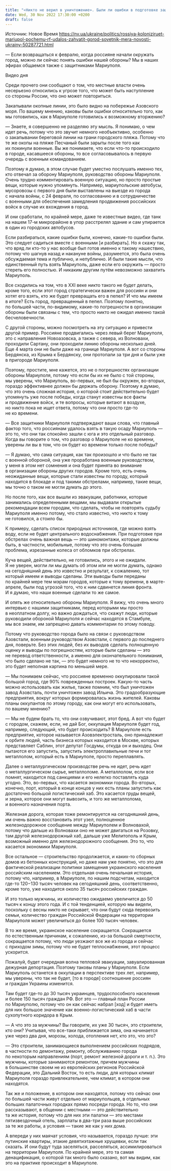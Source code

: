 ```yaml
---
title: "«Никто не верил в уничтожение». Были ли ошибки в подготовке защиты Мариуполя и как россияне пытаются колонизировать город — советник мэра"
date: Wed, 30 Nov 2022 17:30:00 +0200
draft: false
---
```

Источник: Новое Время https://nv.ua/ukraine/politics/rossiya-koloniziruet-mariupol-pochemu-rf-udalos-zahvatit-gorod-sovetnik-mera-novosti-ukrainy-50287721.html


— Если возвращаться к февралю, когда россияне начали окружать город, можно ли сейчас понять ошибки нашей обороны? Мы в наших эфирах общаемся также с защитниками Мариуполя.

 Видео дня   

Среди прочего они сообщают о том, что местные власти очень несерьезно относились к угрозе того, что может быть наступление со стороны России, что оно может повториться.

Закапывали окопные линии, это было видно на побережье Азовского моря. По вашему мнению, каковы были ошибки относительно того, как мы готовились, как в Мариуполе готовились к возможному вторжению?

— Знаете, я совершенно не разделяю эту мысль. Я понимаю, о чем идет речь, потому что это звучит немного необъективно, особенно о закапывании береговой линии на грани городского пляжа. Потому что те же окопы на пляже Песчаный были зарыты после того как их покинули военные. Вы же понимаете, что если что-то происходило в городе, касавшееся обороны, то все согласовывалось в первую очередь с военным командованием.

Поэтому я думаю, в этом случае будет уместно послушать именно тех, кто отвечал за оборону Мариуполя, руководство обороны Мариуполя. Очень трудно комментировать военную ситуацию, но просто простые вещи, которые нужно упомянуть. Например, мариупольские автобусы, мусоровозы с первого дня были выставлены на выезде из города с начала войны, с 24 февраля, по согласованию и в сотрудничестве с военными для обеспечения замедления продвижения российских войск в случае их вхождения в город.

И они сработали, по крайней мере, даже те известные видео, где танк на нашем 17-м микрорайоне в упор расстрелял здание и сам упирается в один из городских автобусов.

Если разбираться, какие ошибки были, конечно, какие-то ошибки были. Это следует садиться вместе с военными [и разбирать]. Но я скажу так, что вряд ли кто-то у нас вообще был готов именно к такому нашествию, потому что шагнув назад и накануне войны, разумеется, это была очень обсуждаемая тема и публично, и непублично. И были такие мысли, что единственный путь взять Мариуполь, даже если его окружить — просто стереть его полностью. И никаким другим путём невозможно захватить Мариуполь.

Все сходились на том, что в XXI веке никто такого не будет делать, кроме того, если этот город стратегически важен для россиян и они хотят его взять, кто же будет превращать его в пепел? И что мы имеем в итоге? Есть город, превращенный в пепел. Поэтому понятно, по большей части, по-видимому, какие-то погрешности в организации обороны были связаны с тем, что просто никто не ожидал именно такой бесчеловечности.

С другой стороны, можно посмотреть на эту ситуацию и привести другой пример. Россияне продвигались через левый берег Мариуполя, это с направления Новоазовска, а также с севера, из Волновахи, проходили Сартану, они проходили линию обороны несколько дней. Еще 4 марта они не были даже на границе Мариуполя. А вот со стороны Бердянска, из Крыма к Бердянску, они протопали за три дня и были уже в пригороде Мариуполя.

Поэтому, простите, мне кажется, это не о погрешностях организации обороны Мариуполя, потому что если бы их не было с той стороны, мы уверены, что Мариуполь, во-первых, не был бы окружен, во-вторых, гораздо эффективнее должен бы держать оборону. Поэтому я думаю, что это очень сложная история, о которой стоит действительно будет упомянуть уже после победы, когда станут известны все факты и продвижение войск, и те вопросы, которые витают в воздухе, но никто пока не ищет ответа, потому что они просто где-то не ко времени.

— Все защитники Мариуполя подтверждают ваши слова, что главный фактор того, что россиянам удалось взять в такую осаду Мариуполь — это то, что они так спокойно зашли с юга и это отдельный разговор. Когда вы говорите о том, что разговор о Мариуполе не ко времени, уверены ли вы в том, что он будет ко времени только после победы?

— Я думаю, что сама ситуация, как так произошло и что было не так с военной обороной, она уже проработана военным руководством, у меня в этом нет сомнения и она будет принята во внимание в организации обороны других городов. Кроме того, есть очень неожиданные вещи, которые стали известны по городу, который находится в блокаде и под такими обстрелами, например, такие вещи, мы точно о таком не могли думать до этого.

Но после того, как все вышли из эвакуации, работники, которые занимались определенными вещами, мы выдавали открытые рекомендации всем городам, что сделать, чтобы не повторять судьбу Мариуполя именно потому, что стало известно, что никто к тому не готовился, а стоило бы.

К примеру, сделать список природных источников, где можно взять воду, если не будет центрального водоснабжения. При подготовке при обстрелах очень важная вещь — это шиномонтажи, которые должны быть, в частности, мобильные, потому что это очень большая проблема, изрезанные колеса от обломков при обстрелах.

Куча вещей, действительно, не готовились, этого и не ожидали. Я не уверен, могли ли мы думать об этом или не могли думать, однако на сегодняшний день это известно и результат, к сожалению, тот который имеем и выводы сделаны. Эти выводы были переданы по крайней мере тем мэрам городов, которые к тому времени, в марте-апреле, были под угрозой того, что к ним сдвинется линия фронта. И я думаю, что наши военные сделали то же самое.

И опять же относительно обороны Мариуполя. Я вижу, что очень много интервью с нашими защитниками, перед которыми мы просто в неоплатном долгу, но важно дождаться, что скажут люди, которые руководили обороной Мариуполя и сейчас находятся в Стамбуле, мы все знаем, им запрещено давать комментарии по этому поводу.

Потому что руководство города было на связи с руководством Азовстали, военным руководством Азовстали, с первого до последнего дня, поверьте. Без этих людей, без их выводов сделать полноценную оценку и выводы по погрешностям, которые были сделаны — это не перевод ответственности, а именно для окончательного понимания, что было сделано не так, — это будет немного не то что некорректно, это будет неполная картина по меньшей мере.

— Мы понимаем сейчас, что россияне временно оккупировали такой большой город, где 90% поврежденных построек. Какую-то часть можно использовать как жилье, также помним, что был уничтожен завод Азовсталь, почти уничтожен завод Ильича. Это градообразующие предприятия, вокруг которых формировалась жизнь жителей. Каковы планы оккупантов по этому городу, как они могут его использовать, по вашему мнению?

— Мы не будем брать то, что они озвучивают, этот бред. А вот что будет с городом, скажем, если, не дай Бог, оккупация Мариуполя будет год, например, следующий, что будет происходить? В Мариуполе есть предприятие, которое называется Азовэлектросталь, оно принадлежит к орбите людей, часть бизнеса которых находится в Москве, которых представляет Саблин, этот депутат Госдумы, откуда он и выходец. Они пытаются его запустить, запустить электроплавильные печи и тот металлолом, который есть в Мариуполе, просто переплавлять.

Далее о металлургическом производстве речь не идет, речь идет о металлургическом сырье, металлоломе. А металлолом, если все помнят, находится под санкциями и его нелегко поставлять куда угодно. Это, во-первых, что касается экономики города. Во-вторых, конечно, порт, который в конце концов у них есть планы запустить как достаточно большой логистический хаб. Это касается груды вещей, и зерна, которое они могут вывозить, и того же металлолома, и военного назначения порта.

Железная дорога, которая тоже ремонтируется на сегодняшний день, им очень важно восстановить этот узел, полноценное железнодорожное сообщение между Мариуполем и Волновахой, потому что дальше из Волновахи оно не может двигаться на Розовку, там другой железнодорожный хаб, дальше уже Мелитополь и Крым, возможный именно для железнодорожного сообщения. Это то, что касается экономики Мариуполя.

Все остальное — строительство продолжается, и каких-то сборных домов из бетонных конструкций, но даже нам уже понятно, что это для фактической реализации политики замещения украинского населения российским населением. Это отдельная очень печальная история, потому что, например, в Мариуполе, по нашим подсчетам, находится где-то 120−130 тысяч человек на сегодняшний день, соответственно, кроме того, уже находится около 35 тысяч российских граждан.

И это только мужчины, их количество ожидаемо увеличится до 50 тысяч к концу этого года. И с той тенденцией, которую мы видели, поскольку с весны никто не скрывает, что они будут сюда перевозить семьи, количество граждан Российской Федерации на территории Мариуполя может увеличиться до более 100 тысяч человек.

В то же время, украинское население сокращается. Сокращается по естественным причинам, к сожалению, из-за большой смертности, сокращается потому, что люди уезжают все же из города и сейчас с приходом зимы, потому что не будет теплоснабжения, этот процесс ускорится.

Пожалуй, будет очередная волна тепловой эвакуации, завуалированная дежурная депортация. Поэтому таковы планы у Мариуполя. Если Мариуполь останется в оккупации в перспективе трех лет, например, мы уверены, что так не будет, [то в городе] соотношение россиян и граждан Украины изменится.

Там будет где-то до 30 тысяч украинцев, трудоспособного населения и более 150 тысяч граждан РФ. Вот это — главный план России по Мариуполю, потому что он как сейчас набрал [ход] и будет иметь для них большое значение как военно-логистический хаб в части сухопутного коридора в Крым.

— А что это за мужчины? Вы говорите, их уже 30 тысяч, это строители, кто они? Учитывая, что все-таки приближается зима, она начинается уже через два дня, морозы, холода, отопления нет, кто это, что это?

— Это строители, занимающиеся выполнением российских подрядов, в частности по демонтажу, ремонту, обслуживанию города по некоторым направлениям (порт, ремонт железной дороги и т. п.). Это мужчины, которые занимаются ремонтом, причем мужчины в большинстве своем не из европейских регионов Российской Федерации, это Дальний Восток, то есть люди, для которых климат Мариуполя гораздо привлекательнее, чем климат, в котором они находятся.

Так же и положение, в котором они находятся, потому что сейчас они по большей части живут отдельно от мариупольцев, в отдельных больших палаточных городках прямо посреди города. Но то, что они рассказывают, в общении с местными — это действительно та же история, потому что для них эти палатки — это местами пятизвездочный отель, зарплаты в два-три раза выше российских за те же работы, а условия — такие же как у них дома.

А впереди у них маячат условия, что называется, гораздо лучше: эти путинские квартиры, этакие девятиэтажные хрущевки, если так сказать. И они будут туда заселяться, расселяться, ассимилироваться на территории Мариуполя. По крайней мере, это та самая денацификация, о которой так много было сказано, вот мы видим, как это на практике происходит в Мариуполе.

